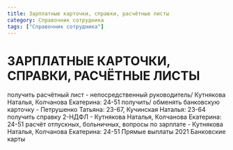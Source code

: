```yaml
---
title: Зарплатные карточки, справки, расчётные листы
category: Справочник сотрудника
tags: ["Справочник сотрудника"]
---
```

# ЗАРПЛАТНЫЕ КАРТОЧКИ, СПРАВКИ, РАСЧЁТНЫЕ ЛИСТЫ
получить расчётный лист - непосредственный руководитель/ Кутнякова Наталья, Колчанова Екатерина: 24-51
получить/ обменять банковскую карточку - Петрушенко Татьяна: 23-67, Кучинская Наталья: 23-64
получить справку 2-НДФЛ - Кутнякова Наталья, Колчанова Екатерина: 24-51
расчёт отпускных, больничных, вопросы по зарплате - Кутнякова Наталья, Колчанова Екатерина: 24-51
Прямые выплаты 2021
Банковские карты

